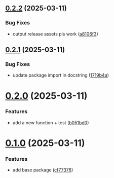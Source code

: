 ## [0.2.2](https://github.com/coe-test-org/test_project/compare/v0.2.1...v0.2.2) (2025-03-11)


### Bug Fixes

* output release assets pls work ([a8106f3](https://github.com/coe-test-org/test_project/commit/a8106f38d428228bf517fed5722278a59368f3ed))



## [0.2.1](https://github.com/coe-test-org/test_project/compare/v0.2.0...v0.2.1) (2025-03-11)


### Bug Fixes

* update package import in docstring ([1719b4a](https://github.com/coe-test-org/test_project/commit/1719b4aa898ab11980cef10f2c2aff7d029bc181))



# [0.2.0](https://github.com/coe-test-org/test_project/compare/v0.1.0...v0.2.0) (2025-03-11)


### Features

* add a new function + test ([b051bd0](https://github.com/coe-test-org/test_project/commit/b051bd01f9810cf642103d316c4172de5b76e3ac))



# [0.1.0](https://github.com/coe-test-org/test_project/compare/cf77376ba77974eff57f167fb2eaa9ba1d94c454...v0.1.0) (2025-03-11)


### Features

* add base package ([cf77376](https://github.com/coe-test-org/test_project/commit/cf77376ba77974eff57f167fb2eaa9ba1d94c454))



